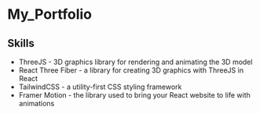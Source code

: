 # My_Portfolio

## Skills
- ThreeJS -  3D graphics library for rendering and animating the 3D model
- React Three Fiber - a library for creating 3D graphics with ThreeJS in React
- TailwindCSS - a utility-first CSS styling framework
- Framer Motion - the library used to bring your React website to life with animations
